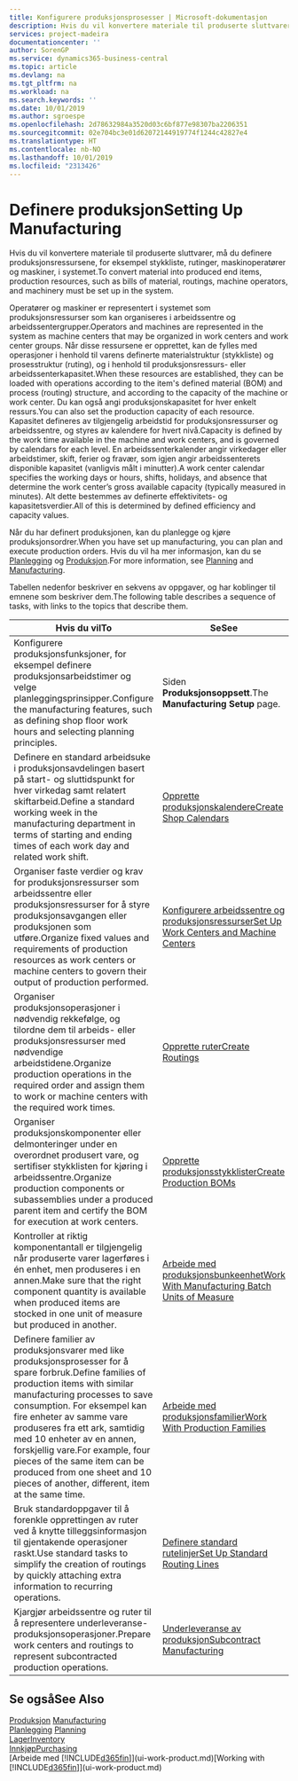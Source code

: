 ```yaml
---
title: Konfigurere produksjonsprosesser | Microsoft-dokumentasjon
description: Hvis du vil konvertere materiale til produserte sluttvarer, må du definere produksjonsressursene, for eksempel stykkliste, rutinger, maskinoperatører og maskiner, i systemet.
services: project-madeira
documentationcenter: ''
author: SorenGP
ms.service: dynamics365-business-central
ms.topic: article
ms.devlang: na
ms.tgt_pltfrm: na
ms.workload: na
ms.search.keywords: ''
ms.date: 10/01/2019
ms.author: sgroespe
ms.openlocfilehash: 2d78632984a3520d03c6bf877e98307ba2206351
ms.sourcegitcommit: 02e704bc3e01d62072144919774f1244c42827e4
ms.translationtype: HT
ms.contentlocale: nb-NO
ms.lasthandoff: 10/01/2019
ms.locfileid: "2313426"
---
```

# <a name="setting-up-manufacturing"></a><span data-ttu-id="465bf-103">Definere produksjon</span><span class="sxs-lookup"><span data-stu-id="465bf-103">Setting Up Manufacturing</span></span>
<span data-ttu-id="465bf-104">Hvis du vil konvertere materiale til produserte sluttvarer, må du definere produksjonsressursene, for eksempel stykkliste, rutinger, maskinoperatører og maskiner, i systemet.</span><span class="sxs-lookup"><span data-stu-id="465bf-104">To convert material into produced end items, production resources, such as bills of material, routings, machine operators, and machinery must be set up in the system.</span></span>

<span data-ttu-id="465bf-105">Operatører og maskiner er representert i systemet som produksjonsressurser som kan organiseres i arbeidssentre og arbeidssentergrupper.</span><span class="sxs-lookup"><span data-stu-id="465bf-105">Operators and machines are represented in the system as machine centers that may be organized in work centers and work center groups.</span></span> <span data-ttu-id="465bf-106">Når disse ressursene er opprettet, kan de fylles med operasjoner i henhold til varens definerte materialstruktur (stykkliste) og prosesstruktur (ruting), og i henhold til produksjonsressurs- eller arbeidssenterkapasitet.</span><span class="sxs-lookup"><span data-stu-id="465bf-106">When these resources are established, they can be loaded with operations according to the item's defined material (BOM) and process (routing) structure, and according to the capacity of the machine or work center.</span></span> <span data-ttu-id="465bf-107">Du kan også angi produksjonskapasitet for hver enkelt ressurs.</span><span class="sxs-lookup"><span data-stu-id="465bf-107">You can also set the production capacity of each resource.</span></span> <span data-ttu-id="465bf-108">Kapasitet defineres av tilgjengelig arbeidstid for produksjonsressurser og arbeidssentre, og styres av kalendere for hvert nivå.</span><span class="sxs-lookup"><span data-stu-id="465bf-108">Capacity is defined by the work time available in the machine and work centers, and is governed by calendars for each level.</span></span> <span data-ttu-id="465bf-109">En arbeidssenterkalender angir virkedager eller arbeidstimer, skift, ferier og fravær, som igjen angir arbeidssenterets disponible kapasitet (vanligvis målt i minutter).</span><span class="sxs-lookup"><span data-stu-id="465bf-109">A work center calendar specifies the working days or hours, shifts, holidays, and absence that determine the work center’s gross available capacity (typically measured in minutes).</span></span> <span data-ttu-id="465bf-110">Alt dette bestemmes av definerte effektivitets- og kapasitetsverdier.</span><span class="sxs-lookup"><span data-stu-id="465bf-110">All of this is determined by defined efficiency and capacity values.</span></span>  

<span data-ttu-id="465bf-111">Når du har definert produksjonen, kan du planlegge og kjøre produksjonsordrer.</span><span class="sxs-lookup"><span data-stu-id="465bf-111">When you have set up manufacturing, you can plan and execute production orders.</span></span> <span data-ttu-id="465bf-112">Hvis du vil ha mer informasjon, kan du se [Planlegging](production-planning.md) og [Produksjon](production-manage-manufacturing.md).</span><span class="sxs-lookup"><span data-stu-id="465bf-112">For more information, see [Planning](production-planning.md) and [Manufacturing](production-manage-manufacturing.md).</span></span>  

 <span data-ttu-id="465bf-113">Tabellen nedenfor beskriver en sekvens av oppgaver, og har koblinger til emnene som beskriver dem.</span><span class="sxs-lookup"><span data-stu-id="465bf-113">The following table describes a sequence of tasks, with links to the topics that describe them.</span></span>   

|<span data-ttu-id="465bf-114">**Hvis du vil**</span><span class="sxs-lookup"><span data-stu-id="465bf-114">**To**</span></span>|<span data-ttu-id="465bf-115">**Se**</span><span class="sxs-lookup"><span data-stu-id="465bf-115">**See**</span></span>|  
|------------|-------------|  
|<span data-ttu-id="465bf-116">Konfigurere produksjonsfunksjoner, for eksempel definere produksjonsarbeidstimer og velge planleggingsprinsipper.</span><span class="sxs-lookup"><span data-stu-id="465bf-116">Configure the manufacturing features, such as defining shop floor work hours and selecting planning principles.</span></span>|<span data-ttu-id="465bf-117">Siden **Produksjonsoppsett**.</span><span class="sxs-lookup"><span data-stu-id="465bf-117">The **Manufacturing Setup** page.</span></span>|  
|<span data-ttu-id="465bf-118">Definere en standard arbeidsuke i produksjonsavdelingen basert på start- og sluttidspunkt for hver virkedag samt relatert skiftarbeid.</span><span class="sxs-lookup"><span data-stu-id="465bf-118">Define a standard working week in the manufacturing department in terms of starting and ending times of each work day and related work shift.</span></span>|[<span data-ttu-id="465bf-119">Opprette produksjonskalendere</span><span class="sxs-lookup"><span data-stu-id="465bf-119">Create Shop Calendars</span></span>](production-how-to-create-work-center-calendars.md)|  
|<span data-ttu-id="465bf-120">Organiser faste verdier og krav for produksjonsressurser som arbeidssentre eller produksjonsressurser for å styre produksjonsavgangen eller produksjonen som utføre.</span><span class="sxs-lookup"><span data-stu-id="465bf-120">Organize fixed values and requirements of production resources as work centers or machine centers to govern their output of production performed.</span></span>|[<span data-ttu-id="465bf-121">Konfigurere arbeidssentre og produksjonsressurser</span><span class="sxs-lookup"><span data-stu-id="465bf-121">Set Up Work Centers and Machine Centers</span></span>](production-how-to-set-up-work-and-machine-centers.md)|
|<span data-ttu-id="465bf-122">Organiser produksjonsoperasjoner i nødvendig rekkefølge, og tilordne dem til arbeids- eller produksjonsressurser med nødvendige arbeidstidene.</span><span class="sxs-lookup"><span data-stu-id="465bf-122">Organize production operations in the required order and assign them to work or machine centers with the required work times.</span></span>|[<span data-ttu-id="465bf-123">Opprette ruter</span><span class="sxs-lookup"><span data-stu-id="465bf-123">Create Routings</span></span>](production-how-to-create-routings.md)|
|<span data-ttu-id="465bf-124">Organiser produksjonskomponenter eller delmonteringer under en overordnet produsert vare, og sertifiser stykklisten for kjøring i arbeidssentre.</span><span class="sxs-lookup"><span data-stu-id="465bf-124">Organize production components or subassemblies under a produced parent item and certify the BOM for execution at work centers.</span></span>|[<span data-ttu-id="465bf-125">Opprette produksjonsstykklister</span><span class="sxs-lookup"><span data-stu-id="465bf-125">Create Production BOMs</span></span>](production-how-to-create-production-boms.md)|
|<span data-ttu-id="465bf-126">Kontroller at riktig komponentantall er tilgjengelig når produserte varer lagerføres i én enhet, men produseres i en annen.</span><span class="sxs-lookup"><span data-stu-id="465bf-126">Make sure that the right component quantity is available when produced items are stocked in one unit of measure but produced in another.</span></span>|[<span data-ttu-id="465bf-127">Arbeide med produksjonsbunkeenhet</span><span class="sxs-lookup"><span data-stu-id="465bf-127">Work With Manufacturing Batch Units of Measure</span></span>](production-how-to-use-the-manufacturing-batch-unit-of-measure.md)|  
|<span data-ttu-id="465bf-128">Definere familier av produksjonsvarer med like produksjonsprosesser for å spare forbruk.</span><span class="sxs-lookup"><span data-stu-id="465bf-128">Define families of production items with similar manufacturing processes to save consumption.</span></span> <span data-ttu-id="465bf-129">For eksempel kan fire enheter av samme vare produseres fra ett ark, samtidig med 10 enheter av en annen, forskjellig vare.</span><span class="sxs-lookup"><span data-stu-id="465bf-129">For example, four pieces of the same item can be produced from one sheet and 10 pieces of another, different, item at the same time.</span></span>|[<span data-ttu-id="465bf-130">Arbeide med produksjonsfamilier</span><span class="sxs-lookup"><span data-stu-id="465bf-130">Work With Production Families</span></span>](production-how-work-family.md)|
|<span data-ttu-id="465bf-131">Bruk standardoppgaver til å forenkle opprettingen av ruter ved å knytte tilleggsinformasjon til gjentakende operasjoner raskt.</span><span class="sxs-lookup"><span data-stu-id="465bf-131">Use standard tasks to simplify the creation of routings by quickly attaching extra information to recurring operations.</span></span>|[<span data-ttu-id="465bf-132">Definere standard rutelinjer</span><span class="sxs-lookup"><span data-stu-id="465bf-132">Set Up Standard Routing Lines</span></span>](production-how-set-up-standard-routing-lines.md)|  
|<span data-ttu-id="465bf-133">Kjargjør arbeidssentre og ruter til å representere underleveranse-produksjonsoperasjoner.</span><span class="sxs-lookup"><span data-stu-id="465bf-133">Prepare work centers and routings to represent subcontracted production operations.</span></span>|[<span data-ttu-id="465bf-134">Underleveranse av produksjon</span><span class="sxs-lookup"><span data-stu-id="465bf-134">Subcontract Manufacturing</span></span>](production-how-to-subcontract-manufacturing.md)|  

## <a name="see-also"></a><span data-ttu-id="465bf-135">Se også</span><span class="sxs-lookup"><span data-stu-id="465bf-135">See Also</span></span>
<span data-ttu-id="465bf-136">[Produksjon](production-manage-manufacturing.md)  </span><span class="sxs-lookup"><span data-stu-id="465bf-136">[Manufacturing](production-manage-manufacturing.md)  </span></span>  
<span data-ttu-id="465bf-137">[Planlegging](production-planning.md) </span><span class="sxs-lookup"><span data-stu-id="465bf-137">[Planning](production-planning.md) </span></span>  
[<span data-ttu-id="465bf-138">Lager</span><span class="sxs-lookup"><span data-stu-id="465bf-138">Inventory</span></span>](inventory-manage-inventory.md)  
[<span data-ttu-id="465bf-139">Innkjøp</span><span class="sxs-lookup"><span data-stu-id="465bf-139">Purchasing</span></span>](purchasing-manage-purchasing.md)  
<span data-ttu-id="465bf-140">[Arbeide med [!INCLUDE[d365fin](includes/d365fin_md.md)]](ui-work-product.md)</span><span class="sxs-lookup"><span data-stu-id="465bf-140">[Working with [!INCLUDE[d365fin](includes/d365fin_md.md)]](ui-work-product.md)</span></span>
